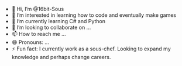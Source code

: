 - 👋 Hi, I’m @16bit-Sous
- 👀 I’m interested in learning how to code and eventually make games
- 🌱 I’m currently learning C# and Python
- 💞️ I’m looking to collaborate on ...
- 📫 How to reach me ...
- 😄 Pronouns: ...
- ⚡ Fun fact: I currently work as a sous-chef. Looking to expand my knowledge and perhaps change careers.

<!---
16bit-Sous/16bit-Sous is a ✨ special ✨ repository because its `README.md` (this file) appears on your GitHub profile.
You can click the Preview link to take a look at your changes.
--->
